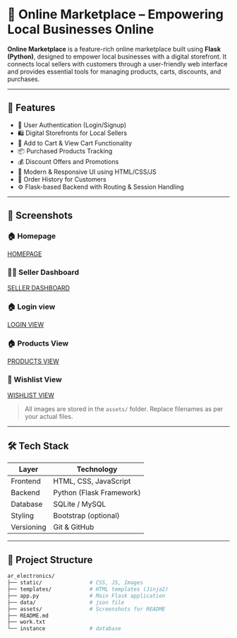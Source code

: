 # 🛒 Online Marketplace – Empowering Local Businesses Online

**Online Marketplace** is a feature-rich online marketplace built using **Flask (Python)**, designed to empower local businesses with a digital storefront. It connects local sellers with customers through a user-friendly web interface and provides essential tools for managing products, carts, discounts, and purchases.

---

## 🚀 Features

- 🔐 User Authentication (Login/Signup)
- 🛍️ Digital Storefronts for Local Sellers
- 🛒 Add to Cart & View Cart Functionality
- 📦 Purchased Products Tracking
- 💰 Discount Offers and Promotions
- 🎨 Modern & Responsive UI using HTML/CSS/JS
- 🧾 Order History for Customers
- ⚙️ Flask-based Backend with Routing & Session Handling

---

## 📸 Screenshots

### 🏠 Homepage  
[HOMEPAGE](https://github.com/Rameshwarbhagwat/Online-marketplace/blob/main/ar_electronics/assets/Screenshot%202025-06-02%20184057.png)

### 🧑‍💼 Seller Dashboard  
[SELLER DASHBOARD](https://github.com/Rameshwarbhagwat/Online-marketplace/blob/main/ar_electronics/assets/Screenshot%202025-06-02%20184320.png)

### 🏠 Login view 
[LOGIN VIEW](https://github.com/Rameshwarbhagwat/Online-marketplace/blob/main/ar_electronics/assets/Screenshot%202025-06-02%20184216.png)

### 🏠 Products View 
[PRODUCTS VIEW](https://github.com/Rameshwarbhagwat/Online-marketplace/blob/main/ar_electronics/assets/Screenshot%202025-06-02%20184320.png)

### 🛒 Wishlist View 
[WISHLIST VIEW](https://github.com/Rameshwarbhagwat/Online-marketplace/blob/main/ar_electronics/assets/Screenshot%202025-06-02%20184340.png)


> All images are stored in the `assets/` folder. Replace filenames as per your actual files.

---

## 🛠️ Tech Stack

| Layer       | Technology       |
|-------------|------------------|
| Frontend    | HTML, CSS, JavaScript |
| Backend     | Python (Flask Framework) |
| Database    | SQLite / MySQL |
| Styling     | Bootstrap (optional) |
| Versioning  | Git & GitHub |

---

## 📁 Project Structure

```bash
ar_electronics/
├── static/               # CSS, JS, Images
├── templates/            # HTML templates (Jinja2)
├── app.py                # Main Flask application           
├── data/                 # json file
├── assets/               # Screenshots for README
├── README.md
├── work.txt
└── instance              # database
